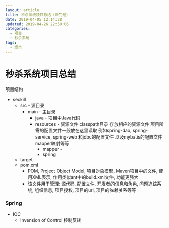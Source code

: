 ```yaml
---
layout: article
title: 秒杀系统项目总结（未完结）
date: 2019-04-05 12:14:28
updated: 2019-04-26 22:50:06
categories: 
  - 项目
  - 秒杀系统
tags: 
  - 项目
---
```


# 秒杀系统项目总结



项目结构

- seckill
  - src - 源目录
    - main - 主目录
      - java - 项目中Java代码 
      - resources - 资源文件 classpath目录 存放相应的资源文件 项目所需的配置文件一般放在这里读取 例如spring-dao, spring-service, spring-web 和jdbc的配置文件 以及mybatis的配置文件 mapper映射等等
        - mapper - 
        - spring
  - target
  - pom.xml
    - POM, Project Object Model, 项目对象模型, Maven项目中的文件, 使用XML表示, 作用类似ant中的build.xml文件, 功能更强大
    - 该文件用于管理: 源代码, 配置文件, 开发者的信息和角色, 问题追踪系统, 组织信息, 项目授权, 项目的url, 项目的依赖关系等等



### Spring

- IOC
  - Invension of Control 控制反转

